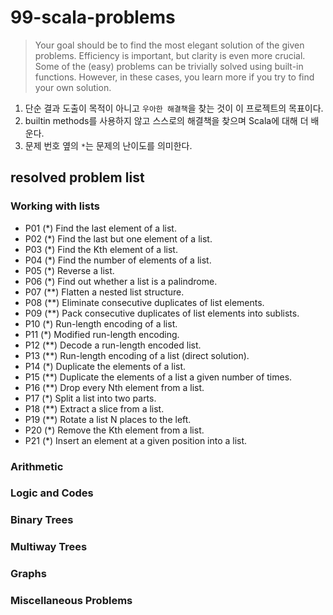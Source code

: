 # 99-scala-problems

> Your goal should be to find the most elegant solution of the given problems. Efficiency is important, but clarity is even more crucial. Some of the (easy) problems can be trivially solved using built-in functions. However, in these cases, you learn more if you try to find your own solution.

1. 단순 결과 도출이 목적이 아니고 `우아한 해결책`을 찾는 것이 이 프로젝트의 목표이다.  
2. builtin methods를 사용하지 않고 스스로의 해결책을 찾으며 Scala에 대해 더 배운다.  
3. 문제 번호 옆의 `*`는 문제의 난이도를 의미한다.  

## resolved problem list

### Working with lists
- P01 (*) Find the last element of a list.  
- P02 (*) Find the last but one element of a list.  
- P03 (*) Find the Kth element of a list.
- P04 (*) Find the number of elements of a list.
- P05 (*) Reverse a list.
- P06 (*) Find out whether a list is a palindrome.
- P07 (**) Flatten a nested list structure.
- P08 (**) Eliminate consecutive duplicates of list elements.
- P09 (**) Pack consecutive duplicates of list elements into sublists.
- P10 (*) Run-length encoding of a list.
- P11 (*) Modified run-length encoding.
- P12 (**) Decode a run-length encoded list.
- P13 (**) Run-length encoding of a list (direct solution).
- P14 (*) Duplicate the elements of a list.
- P15 (**) Duplicate the elements of a list a given number of times.
- P16 (**) Drop every Nth element from a list.
- P17 (*) Split a list into two parts.
- P18 (**) Extract a slice from a list.
- P19 (**) Rotate a list N places to the left.
- P20 (*) Remove the Kth element from a list.
- P21 (*) Insert an element at a given position into a list.

### Arithmetic

### Logic and Codes

### Binary Trees

### Multiway Trees

### Graphs

### Miscellaneous Problems